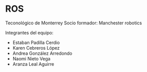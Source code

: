 # ROS

Teconológico de Monterrey
Socio formador: Manchester robotics

Integrantes del equipo:
- Estaban Padilla Cerdio
- Karen Cebreros López
- Andrea González Arredondo
- Naomi Nieto Vega
- Aranza Leal Aguirre
